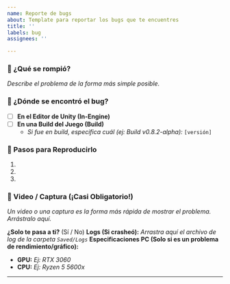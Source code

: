 ```yaml
---
name: Reporte de bugs
about: Template para reportar los bugs que te encuentres
title: ''
labels: bug
assignees: ''

---
```


### 🐞 ¿Qué se rompió?
*Describe el problema de la forma más simple posible.*


### 🔬 ¿Dónde se encontró el bug?
- [ ] **En el Editor de Unity (In-Engine)**
- [ ] **En una Build del Juego (Build)**
  - *Si fue en build, especifica cuál (ej: Build v0.8.2-alpha):* `[versión]`


### 🔁 Pasos para Reproducirlo
1. 
2. 
3. 

### 📸 Video / Captura (¡Casi Obligatorio!)
*Un video o una captura es la forma más rápida de mostrar el problema. Arrástralo aquí.*



**¿Solo te pasa a ti?** (Sí / No)
**Logs (Si crasheó):** *Arrastra aquí el archivo de log de la carpeta `Saved/Logs`*
**Especificaciones PC (Solo si es un problema de rendimiento/gráfico):**
- **GPU:** *Ej: RTX 3060*
- **CPU:** *Ej: Ryzen 5 5600x*

---
